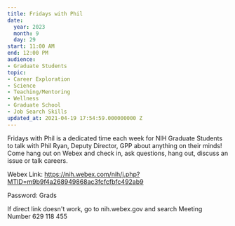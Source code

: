 ```yaml
---
title: Fridays with Phil
date:
  year: 2023
  month: 9
  day: 29
start: 11:00 AM
end: 12:00 PM
audience:
- Graduate Students
topic:
- Career Exploration
- Science
- Teaching/Mentoring
- Wellness
- Graduate School
- Job Search Skills
updated_at: 2021-04-19 17:54:59.000000000 Z
---
```

Fridays with Phil is a dedicated time each week for NIH Graduate
Students to talk with Phil Ryan, Deputy Director, GPP about anything on
their minds!  Come hang out on Webex and check in, ask questions, hang
out, discuss an issue or talk careers.  

Webex
Link: https://nih.webex.com/nih/j.php?MTID=m9b9f4a268949868ac3fcfcfbfc492ab9

Password: Grads

If direct link doesn\'t work, go to nih.webex.gov and search Meeting
Number 629 118 455

 
